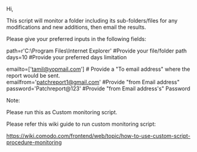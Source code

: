 Hi,

This script will monitor a folder including its sub-folders/files for any modifications and new additions, then email the results.

 

Please give your preferred inputs in the following fields:

path=r'C:\Program Files\Internet Explorer'  #Provide your file/folder path
days=10      #Provide your preferred days limitation

emailto=['tamil@yopmail.com']     # Provide a "To email address" where the report would be sent.                                                                                          
emailfrom='patchreport1@gmail.com'  #Provide "from Email address"
password='Patchreport@123'          #Provide "from Email address's" Password

 

Note: 

Please run this as Custom monitoring script.

Please refer this wiki guide to run custom monitoring script:

https://wiki.comodo.com/frontend/web/topic/how-to-use-custom-script-procedure-monitoring